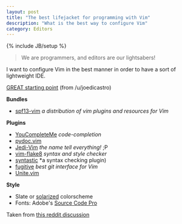 ```yaml
---
layout: post
title: "The best lifejacket for programming with Vim"
description: "What is the best way to configure Vim"
category: Editors
---
```

{% include JB/setup %}

> We are programmers, and editors are our lightsabers!

I want to configure Vim in the best manner in order to have a sort of lightweight IDE.

[GREAT starting point](https://github.com/joedicastro/dotfiles/tree/master/vim) (from /u/joedicastro)

**Bundles**

* [spf13-vim](https://github.com/spf13/spf13-vim) *a distribution of vim plugins and resources for Vim*

**Plugins**

* [YouCompleteMe](https://github.com/Valloric/YouCompleteMe) *code-completion*
* [pydoc.vim](https://github.com/fs111/pydoc.vim)
* [Jedi-Vim](https://github.com/davidhalter/jedi-vim) *the name tell everything!* ;P
* [vim-flake8](https://github.com/nvie/vim-flake8) *syntax and style checker*
* [syntastic](https://github.com/scrooloose/syntastic) *a syntax checking plugin)
* [fugitive](http://www.github.com/tpope/vim-fugitive) *best git interface for Vim*
* [Unite.vim](http://bling.github.io//blog/2013/06/02/unite-dot-vim-the-plugin-you-didnt-know-you-need/)

**Style**

* Slate or [solarized](https://github.com/altercation/vim-colors-solarized) colorscheme
* Fonts: Adobe's [Source Code Pro](https://github.com/adobe/source-code-pro)

Taken from [this reddit discussion](https://redd.it/1x9rhb)
